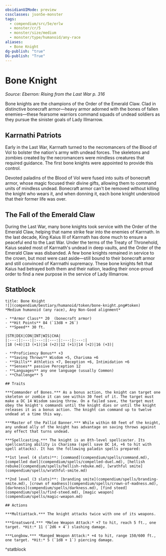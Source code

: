 ```yaml
---
obsidianUIMode: preview
cssclasses: json5e-monster
tags:
  - compendium/src/5e/erlw
  - monster/cr/5
  - monster/size/medium
  - monster/type/humanoid/any-race
aliases:
  - Bone Knight
dg-publish: "true"
DG-publish: "True"
---
```

# Bone Knight
*Source: Eberron: Rising from the Last War p. 316*  

Bone knights are the champions of the Order of the Emerald Claw. Clad in distinctive bonecraft armor—heavy armor adorned with the bones of fallen enemies—these fearsome warriors command squads of undead soldiers as they pursue the sinister goals of Lady Illmarrow.

## Karrnathi Patriots

Early in the Last War, Karrnath turned to the necromancers of the Blood of Vol to bolster the nation's army with undead forces. The skeletons and zombies created by the necromancers were mindless creatures that required guidance. The first bone knights were appointed to provide this control.

Devoted paladins of the Blood of Vol were fused into suits of bonecraft armor, whose magic focused their divine gifts, allowing them to command units of mindless undead. Bonecraft armor can't be removed without killing the knight who wears it, and when donning it, each bone knight understood that their former life was over.

## The Fall of the Emerald Claw

During the Last War, many bone knights took service with the Order of the Emerald Claw, helping that name strike fear into the enemies of Karrnath. In the last decade, King Kaius III of Karrnath has done much to ensure a peaceful end to the Last War. Under the terms of the Treaty of Thronehold, Kaius sealed most of Karrnath's undead in deep vaults, and the Order of the Emerald Claw was disbanded. A few bone knights remained in service to the crown, but most were cast aside—still bound to their bonecraft armor and still convinced of Karrnathi supremacy. These bone knights felt that Kaius had betrayed both them and their nation, leading their once-proud order to find a new purpose in the service of Lady Illmarrow.

## Statblock

```ad-statblock
title: Bone Knight
![](compendium/bestiary/humanoid/token/bone-knight.png#token)
*Medium humanoid (any race), Any Non-Good alignment*

- **Armor Class** 20  (bonecraft armor)
- **Hit Points** 84 (`13d8 + 26`)
- **Speed** 30 ft.

|STR|DEX|CON|INT|WIS|CHA|
|:---:|:---:|:---:|:---:|:---:|:---:|
|18 (+4)|13 (+1)|14 (+2)|12 (+1)|14 (+2)|16 (+3)|

- **Proficiency Bonus** +3
- **Saving Throws** Wisdom +5, Charisma +6
- **Skills** Athletics +7, Deception +6, Intimidation +6
- **Senses** passive Perception 12
- **Languages** any one language (usually Common)
- **Challenge** 5

## Traits

***Commander of Bones.*** As a bonus action, the knight can target one skeleton or zombie it can see within 30 feet of it. The target must make a DC 14 Wisdom saving throw. On a failed save, the target must obey the knight's commands until the knight dies or until the knight releases it as a bonus action. The knight can command up to twelve undead at a time this way.

***Master of the Pallid Banner.*** While within 60 feet of the knight, any undead ally of the knight has advantage on saving throws against any effect that turns undead.

***Spellcasting.*** The knight is an 8th-level spellcaster. Its spellcasting ability is Charisma (spell save DC 14, +6 to hit with spell attacks). It has the following paladin spells prepared:

**1st level (4 slots)**: [command](compendium/spells/command.md), [compelled duel](compendium/spells/compelled-duel.md), [hellish rebuke](compendium/spells/hellish-rebuke.md), [wrathful smite](compendium/spells/wrathful-smite.md)

**2nd level (3 slots)**: [branding smite](compendium/spells/branding-smite.md), [crown of madness](compendium/spells/crown-of-madness.md), [darkness](compendium/spells/darkness.md), [find steed](compendium/spells/find-steed.md), [magic weapon](compendium/spells/magic-weapon.md)

## Actions

***Multiattack.*** The knight attacks twice with one of its weapons.

***Greatsword.*** *Melee Weapon Attack:* +7 to hit, reach 5 ft., one target. *Hit:* 11 (`2d6 + 4`) slashing damage.

***Longbow.*** *Ranged Weapon Attack:* +4 to hit, range 150/600 ft., one target. *Hit:* 5 (`1d8 + 1`) piercing damage.
```
^statblock